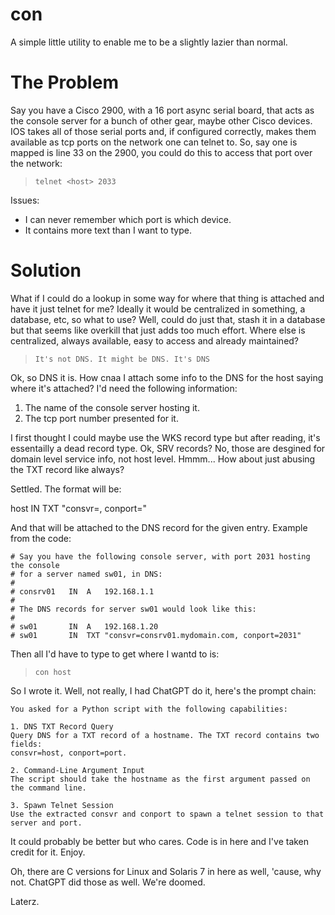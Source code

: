 # con
A simple little utility to enable me to be a slightly lazier than normal.

# The Problem
Say you have a Cisco 2900, with a 16 port async serial board, that acts as the console server for a bunch of other gear, maybe other Cisco devices. IOS takes all of those serial ports and, if configured correctly, makes them available as tcp ports on the network one can telnet to. So, say one is mapped is line 33 on the 2900, you could do this to access that port over the network:

> `telnet <host> 2033`

Issues:

* I can never remember which port is which device.
* It contains more text than I want to type.

# Solution

What if I could do a lookup in some way for where that thing is attached and have it just telnet for me? Ideally it would be centralized in something, a database, etc, so what to use? Well, could do just that, stash it in a database but that seems like overkill that just adds too much effort. Where else is centralized, always available, easy to access and already maintained?

> `It's not DNS. It might be DNS. It's DNS`

Ok, so DNS it is. How cnaa I attach some info to the DNS for the host saying where it's attached? I'd need the following information:

1. The name of the console server hosting it.
2. The tcp port number presented for it.

I first thought I could maybe use the WKS record type but after reading, it's essentailly a dead record type. Ok, SRV records? No, those are desgined for domain level service info, not host level. Hmmm... How about just abusing the TXT record like always?

Settled. The format will be:

host   IN TXT "consvr=<host>, conport=<port>"

And that will be attached to the DNS record for the given entry. Example from the code:

```
# Say you have the following console server, with port 2031 hosting the console
# for a server named sw01, in DNS:
#
# consrv01   IN  A   192.168.1.1
#
# The DNS records for server sw01 would look like this:
#
# sw01       IN  A   192.168.1.20
# sw01       IN  TXT "consvr=consrv01.mydomain.com, conport=2031"
```

Then all I'd have to type to get where I wantd to is:

> `con host`

So I wrote it. Well, not really, I had ChatGPT do it, here's the prompt chain:

```
You asked for a Python script with the following capabilities:

1. DNS TXT Record Query
Query DNS for a TXT record of a hostname. The TXT record contains two fields:
consvr=host, conport=port.

2. Command-Line Argument Input
The script should take the hostname as the first argument passed on the command line.

3. Spawn Telnet Session
Use the extracted consvr and conport to spawn a telnet session to that server and port.
```

It could probably be better but who cares. Code is in here and I've taken credit for it. Enjoy.

Oh, there are C versions for Linux and Solaris 7 in here as well, 'cause, why not. ChatGPT did those as well. We're doomed.

Laterz.